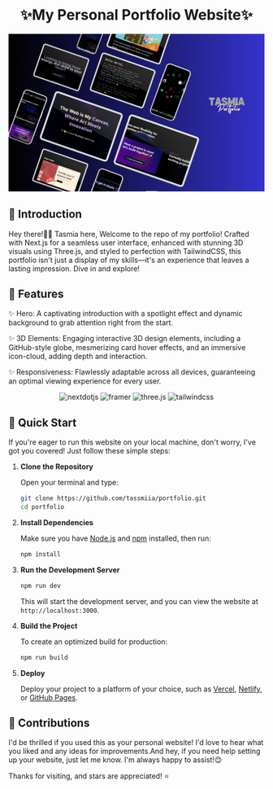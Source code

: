 
<h1 align="center">✨My Personal Portfolio Website✨ </h1>
<div align="center">
<img src="https://github.com/tassmiia/Portfolio/blob/main/public/Github_Cover.png?raw=true" alt="Project Banner">
</div>

## 🚀 Introduction
  <p>
   Hey there!🙋‍♀️ Tasmia here, Welcome to the repo of my portfolio! Crafted with Next.js for a seamless user interface, enhanced with stunning 3D visuals using Three.js, and styled to perfection with TailwindCSS, this portfolio isn't just a display of my skills—it's an experience that leaves a lasting impression. Dive in and explore!
  </p>
  

## 🔋 Features
✨ Hero: A captivating introduction with a spotlight effect and dynamic background to grab attention right from the start.

✨ 3D Elements: Engaging interactive 3D design elements, including a GitHub-style globe, mesmerizing card hover effects, and an immersive icon-cloud, adding depth and interaction.

✨ Responsiveness: Flawlessly adaptable across all devices, guaranteeing an optimal viewing experience for every user.

 <div align="center">
    <img src="https://img.shields.io/badge/-Next_JS-black?style=for-the-badge&logoColor=white&logo=nextdotjs&color=000000" alt="nextdotjs" />
    <img src="https://img.shields.io/badge/-Framer-black?style=for-the-badge&logoColor=white&logo=framer&color=0055FF" alt="framer" />
    <img src="https://img.shields.io/badge/-Three_JS-black?style=for-the-badge&logoColor=white&logo=threedotjs&color=000000" alt="three.js" />
    <img src="https://img.shields.io/badge/-Tailwind_CSS-black?style=for-the-badge&logoColor=white&logo=tailwindcss&color=06B6D4" alt="tailwindcss" />
  </div>

## 🤸 Quick Start

If you're eager to run this website on your local machine, don't worry, I've got you covered! Just follow these simple steps:

1. **Clone the Repository**

   Open your terminal and type:

   ```bash
   git clone https://github.com/tassmiia/portfolio.git
   cd portfolio
   ```

2. **Install Dependencies**

   Make sure you have [Node.js](https://nodejs.org/) and [npm](https://www.npmjs.com/) installed, then run:

   ```bash
   npm install
   ```

3. **Run the Development Server**

   ```bash
   npm run dev
   ```

   This will start the development server, and you can view the website at `http://localhost:3000`.

4. **Build the Project**

   To create an optimized build for production:

   ```bash
   npm run build
   ```

5. **Deploy**

   Deploy your project to a platform of your choice, such as [Vercel](https://vercel.com/), [Netlify](https://www.netlify.com/), or [GitHub Pages](https://pages.github.com/).

## 🤝 Contributions
I'd be thrilled if you used this as your personal website! I'd love to hear what you liked and any ideas for improvements.And hey, if you need help setting up your website, just let me know. I'm always happy to assist!😊

Thanks for visiting, and stars are appreciated! ⭐

